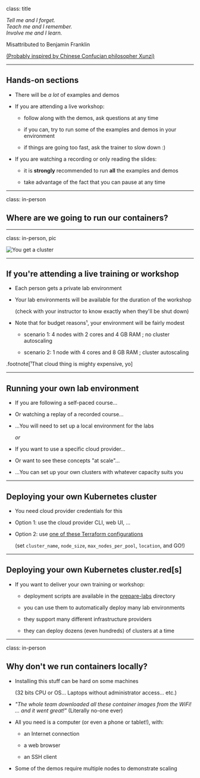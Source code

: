 class: title

*Tell me and I forget.*
<br/>
*Teach me and I remember.*
<br/>
*Involve me and I learn.*

Misattributed to Benjamin Franklin

[(Probably inspired by Chinese Confucian philosopher Xunzi)](https://www.barrypopik.com/index.php/new_york_city/entry/tell_me_and_i_forget_teach_me_and_i_may_remember_involve_me_and_i_will_lear/)

---

## Hands-on sections

- There will be *a lot* of examples and demos

- If you are attending a live workshop:

  - follow along with the demos, ask questions at any time

  - if you can, try to run some of the examples and demos in your environment

  - if things are going too fast, ask the trainer to slow down :)

- If you are watching a recording or only reading the slides:

  - it is **strongly** recommended to run **all** the examples and demos

  - take advantage of the fact that you can pause at any time

---

class: in-person

## Where are we going to run our containers?

---

class: in-person, pic

![You get a cluster](images/you-get-a-cluster.jpg)

---

## If you're attending a live training or workshop

- Each person gets a private lab environment

- Your lab environments will be available for the duration of the workshop

  (check with your instructor to know exactly when they'll be shut down)

- Note that for budget reasons¹, your environment will be fairly modest

  - scenario 1: 4 nodes with 2 cores and 4 GB RAM ; no cluster autoscaling

  - scenario 2: 1 node with 4 cores and 8 GB RAM ; cluster autoscaling

.footnote[¹That cloud thing is mighty expensive, yo]

---

## Running your own lab environment

- If you are following a self-paced course...

- Or watching a replay of a recorded course...

- ...You will need to set up a local environment for the labs

  *or*

- If you want to use a specific cloud provider...

- Or want to see these concepts "at scale"...

- ...You can set up your own clusters with whatever capacity suits you

---

## Deploying your own Kubernetes cluster

- You need cloud provider credentials for this

- Option 1: use the cloud provider CLI, web UI, ...

- Option 2: use [one of these Terraform configurations][one-kubernetes]

  (set `cluster_name`, `node_size`, `max_nodes_per_pool`, `location`, and GO!)

[one-kubernetes]: https://github.com/jpetazzo/container.training/tree/main/prepare-labs/terraform/one-kubernetes

---

## Deploying your own Kubernetes cluster.red[**s**]

- If you want to deliver your own training or workshop:

  - deployment scripts are available in the [prepare-labs] directory

  - you can use them to automatically deploy many lab environments

  - they support many different infrastructure providers

  - they can deploy dozens (even hundreds) of clusters at a time

[prepare-labs]: https://github.com/jpetazzo/container.training/tree/main/prepare-labs

---

class: in-person

## Why don't we run containers locally?

- Installing this stuff can be hard on some machines

  (32 bits CPU or OS... Laptops without administrator access... etc.)

- *"The whole team downloaded all these container images from the WiFi!
  <br/>... and it went great!"* (Literally no-one ever)

- All you need is a computer (or even a phone or tablet!), with:

  - an Internet connection

  - a web browser

  - an SSH client

- Some of the demos require multiple nodes to demonstrate scaling
